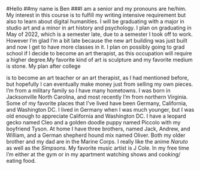 #Hello ##my name is Ben
###I am a senior and my pronouns are he/him. My interest in this course is to fulfill my writing intensive requirement but also to learn 
about digital humanities. I will be graduating with a major in studio art and a minor in art history and psychology. I plan on graduating
in May of 2022, which is a semester late, due to a semester I took off to work. However I’m glad I’m a bit late because the new art building
was just built and now I get to have more classes in it. I plan on possibly going to grad school if I decide to become an art therapist,
as this occupation will require a higher degree.My favorite kind of art is sculpture and my favorite medium is stone. My plan after college

is to become an art teacher or an art therapist, as I had mentioned before, but hopefully I can eventually make money just from selling my
own pieces. I’m from a military family so I have many hometowns. I was born in Jacksonville North Carolina, and most recently I’m from 
northern Virginia. Some of my favorite places that I’ve lived have been Germany, California, and Washington DC. I lived in Germany when I
was much younger, but I was old enough to appreciate California and Washington DC. I have a leopard gecko named Cleo and a golden doodle 
puppy named Piccolo with my boyfriend Tyson. At home I have three brothers, named Jack, Andrew, and William, and a German shepherd hound mix
named Oliver. Both my older brother and my dad are in the Marine Corps. I really like the anime _Naruto_ as well as the _Simpsons_. My favorite
music artist is J Cole. In my free time I’m either at the gym or in my apartment watching shows and cooking/ eating food. 
